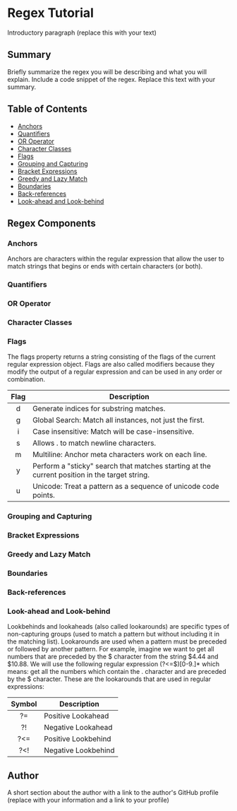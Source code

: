 # Regex Tutorial

Introductory paragraph (replace this with your text)

## Summary

Briefly summarize the regex you will be describing and what you will explain. Include a code snippet of the regex. Replace this text with your summary.

## Table of Contents

- [Anchors](#anchors)
- [Quantifiers](#quantifiers)
- [OR Operator](#or-operator)
- [Character Classes](#character-classes)
- [Flags](#flags)
- [Grouping and Capturing](#grouping-and-capturing)
- [Bracket Expressions](#bracket-expressions)
- [Greedy and Lazy Match](#greedy-and-lazy-match)
- [Boundaries](#boundaries)
- [Back-references](#back-references)
- [Look-ahead and Look-behind](#look-ahead-and-look-behind)

## Regex Components

### Anchors
Anchors are characters within the regular expression that allow the user to match strings that begins or ends with certain characters (or both). 

### Quantifiers

### OR Operator

### Character Classes

### Flags
The flags property returns a string consisting of the flags of the current regular expression object.
Flags are also called modifiers because they modify the output of a regular
expression and can be used in any order or combination.

|Flag|Description|
|:----:|----|
|d|Generate indices for substring matches.|
|g|Global Search: Match all instances, not just the first.|
|i|Case insensitive: Match will be case-insensitive.|
|s|Allows . to match newline characters.|
|m|Multiline: Anchor meta characters work on each line.|
|y|Perform a "sticky" search that matches starting at the current position in the target string.|
|u|Unicode: Treat a pattern as a sequence of unicode code points.|


### Grouping and Capturing

### Bracket Expressions

### Greedy and Lazy Match

### Boundaries

### Back-references

### Look-ahead and Look-behind
Lookbehinds and lookaheads (also called lookarounds) are specific types of non-capturing groups (used to match a pattern but without including it in the matching list). Lookarounds are used when a pattern must be preceded or followed by another pattern. For example, imagine we want to get all numbers that are preceded by the $ character from the string $4.44 and $10.88. We will use the following regular expression (?<=\$)[0-9\.]* which means: get all the numbers which contain the . character and are preceded by the $ character. These are the lookarounds that are used in regular expressions:

|Symbol|Description|
|:----:|----|
|?=|Positive Lookahead|
|?!|Negative Lookahead|
|?<=|Positive Lookbehind|
|?<!|Negative Lookbehind|

## Author

A short section about the author with a link to the author's GitHub profile (replace with your information and a link to your profile)
